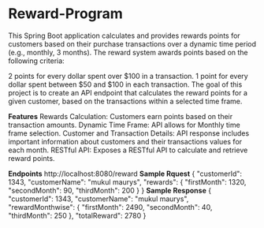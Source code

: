 # Reward-Program

This Spring Boot application calculates and provides rewards points for customers based on their purchase transactions over a dynamic time period (e.g., monthly, 3 months). The reward system awards points based on the following criteria:

2 points for every dollar spent over $100 in a transaction.
1 point for every dollar spent between $50 and $100 in each transaction.
The goal of this project is to create an API endpoint that calculates the reward points for a given customer, based on the transactions within a selected time frame.

**Features**
Rewards Calculation: Customers earn points based on their transaction amounts.
Dynamic Time Frame: API allows for Monthly time frame selection.
Customer and Transaction Details: API response includes important information about customers and their transactions values for each month.
RESTful API: Exposes a RESTful API to calculate and retrieve reward points.


 **Endpoints** http://localhost:8080/reward
 **Sample Rquest**
{
  "customerId": 1343,
  "customerName": "mukul maurys",
  "rewards": {
    "firstMonth": 1320,
    "secondMonth": 90,
    "thirdMonth": 200
  }
}
**Sample Response**
{
    "customerId": 1343,
    "customerName": "mukul maurys",
    "rewardMonthwise": {
        "firstMonth": 2490,
        "secondMonth": 40,
        "thirdMonth": 250
    },
    "totalReward": 2780
}
